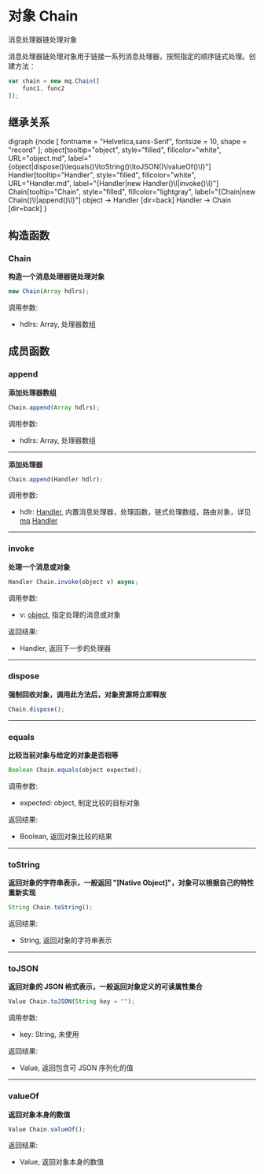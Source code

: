 # 对象 Chain
消息处理器链处理对象

消息处理器链处理对象用于链接一系列消息处理器，按照指定的顺序链式处理。创建方法：

```JavaScript
var chain = new mq.Chain([
    func1, func2
]);
```

## 继承关系
<dot>digraph {node [ fontname = "Helvetica,sans-Serif", fontsize = 10, shape = "record" ];
object[tooltip="object", style="filled", fillcolor="white", URL="object.md", label="{object|dispose()\lequals()\ltoString()\ltoJSON()\lvalueOf()\l}"]
Handler[tooltip="Handler", style="filled", fillcolor="white", URL="Handler.md", label="{Handler|new Handler()\l|invoke()\l}"]
Chain[tooltip="Chain", style="filled", fillcolor="lightgray", label="{Chain|new Chain()\l|append()\l}"]
object -> Handler [dir=back]
Handler -> Chain [dir=back]
}</dot>

## 构造函数
        
### Chain
**构造一个消息处理器链处理对象**

```JavaScript
new Chain(Array hdlrs);
```

调用参数:
* hdlrs: Array, 处理器数组

## 成员函数
        
### append
**添加处理器数组**

```JavaScript
Chain.append(Array hdlrs);
```

调用参数:
* hdlrs: Array, 处理器数组

--------------------------
**添加处理器**

```JavaScript
Chain.append(Handler hdlr);
```

调用参数:
* hdlr: [Handler](Handler.md), 内置消息处理器，处理函数，链式处理数组，路由对象，详见 [mq](../../module/ifs/mq.md).[Handler](Handler.md)

--------------------------
### invoke
**处理一个消息或对象**

```JavaScript
Handler Chain.invoke(object v) async;
```

调用参数:
* v: [object](object.md), 指定处理的消息或对象

返回结果:
* Handler, 返回下一步的处理器

--------------------------
### dispose
**强制回收对象，调用此方法后，对象资源将立即释放**

```JavaScript
Chain.dispose();
```

--------------------------
### equals
**比较当前对象与给定的对象是否相等**

```JavaScript
Boolean Chain.equals(object expected);
```

调用参数:
* expected: object, 制定比较的目标对象

返回结果:
* Boolean, 返回对象比较的结果

--------------------------
### toString
**返回对象的字符串表示，一般返回 "[Native Object]"，对象可以根据自己的特性重新实现**

```JavaScript
String Chain.toString();
```

返回结果:
* String, 返回对象的字符串表示

--------------------------
### toJSON
**返回对象的 JSON 格式表示，一般返回对象定义的可读属性集合**

```JavaScript
Value Chain.toJSON(String key = "");
```

调用参数:
* key: String, 未使用

返回结果:
* Value, 返回包含可 JSON 序列化的值

--------------------------
### valueOf
**返回对象本身的数值**

```JavaScript
Value Chain.valueOf();
```

返回结果:
* Value, 返回对象本身的数值


